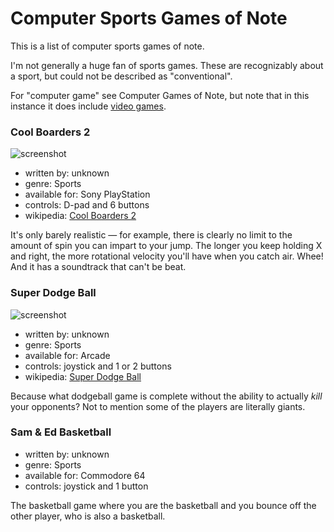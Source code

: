 Computer Sports Games of Note
=============================

This is a list of computer sports games of note.

I'm not generally a huge fan of sports games.
These are recognizably about a sport, but
could not be described as "conventional".

For "computer game" see Computer Games of Note,
but note that in this instance it does include
[video games](Video%20Games%20of%20Note.md).

### Cool Boarders 2

![screenshot](http://www.vizzed.com/videogames/psx/screenshot/Cool%20Boarders%202-2.jpg)

*   written by: unknown
*   genre: Sports
*   available for: Sony PlayStation
*   controls: D-pad and 6 buttons
*   wikipedia: [Cool Boarders 2](https://en.wikipedia.org/wiki/Cool_Boarders_2)

It's only barely realistic — for example,
there is clearly no limit to the amount of spin you can impart to your
jump. The longer you keep holding X and right, the more rotational velocity
you'll have when you catch air. Whee! And it has a soundtrack that can't be
beat.

### Super Dodge Ball

![screenshot](https://upload.wikimedia.org/wikipedia/en/3/3a/Nekketsu_koukou_dodgeball_bu.jpg)

*   written by: unknown
*   genre: Sports
*   available for: Arcade
*   controls: joystick and 1 or 2 buttons
*   wikipedia: [Super Dodge Ball](https://en.wikipedia.org/wiki/Super_Dodge_Ball)

Because what dodgeball game is complete without the ability to
actually *kill* your opponents?  Not to mention some of the
players are literally giants.

### Sam & Ed Basketball

*   written by: unknown
*   genre: Sports
*   available for: Commodore 64
*   controls: joystick and 1 button

The basketball game where you are the basketball and you bounce off
the other player, who is also a basketball.
